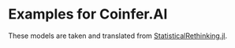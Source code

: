 # Examples for Coinfer.AI
These models are taken and translated from [StatisticalRethinking.jl](https://github.com/StatisticalRethinkingJulia/StatisticalRethinking.jl).
